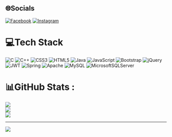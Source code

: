 
## 🌐Socials
[![Facebook](https://img.shields.io/badge/Facebook-%231877F2.svg?logo=Facebook&logoColor=white)](https://facebook.com/https://www.facebook.com/t.anh.ho.9843/) [![Instagram](https://img.shields.io/badge/Instagram-%23E4405F.svg?logo=Instagram&logoColor=white)](https://instagram.com/https://www.instagram.com/anh152003/) 

# 💻Tech Stack
![C](https://img.shields.io/badge/c-%2300599C.svg?style=plastic&logo=c&logoColor=white) ![C++](https://img.shields.io/badge/c++-%2300599C.svg?style=plastic&logo=c%2B%2B&logoColor=white) ![CSS3](https://img.shields.io/badge/css3-%231572B6.svg?style=plastic&logo=css3&logoColor=white) ![HTML5](https://img.shields.io/badge/html5-%23E34F26.svg?style=plastic&logo=html5&logoColor=white) ![Java](https://img.shields.io/badge/java-%23ED8B00.svg?style=plastic&logo=java&logoColor=white) ![JavaScript](https://img.shields.io/badge/javascript-%23323330.svg?style=plastic&logo=javascript&logoColor=%23F7DF1E) ![Bootstrap](https://img.shields.io/badge/bootstrap-%23563D7C.svg?style=plastic&logo=bootstrap&logoColor=white) ![jQuery](https://img.shields.io/badge/jquery-%230769AD.svg?style=plastic&logo=jquery&logoColor=white) ![JWT](https://img.shields.io/badge/JWT-black?style=plastic&logo=JSON%20web%20tokens) ![Spring](https://img.shields.io/badge/spring-%236DB33F.svg?style=plastic&logo=spring&logoColor=white) ![Apache](https://img.shields.io/badge/apache-%23D42029.svg?style=plastic&logo=apache&logoColor=white) ![MySQL](https://img.shields.io/badge/mysql-%2300f.svg?style=plastic&logo=mysql&logoColor=white) ![MicrosoftSQLServer](https://img.shields.io/badge/Microsoft%20SQL%20Sever-CC2927?style=plastic&logo=microsoft%20sql%20server&logoColor=white) 
# 📊GitHub Stats :
![](https://github-readme-stats.vercel.app/api?username=hotananh&theme=radical&hide_border=false&include_all_commits=false&count_private=false)<br/>
![](https://github-readme-streak-stats.herokuapp.com/?user=hotananh&theme=radical&hide_border=false)<br/>
![](https://github-readme-stats.vercel.app/api/top-langs/?username=hotananh&theme=radical&hide_border=false&include_all_commits=false&count_private=false&layout=compact)

---
[![](https://visitcount.itsvg.in/api?id=hotananh&icon=0&color=0)](https://visitcount.itsvg.in)
